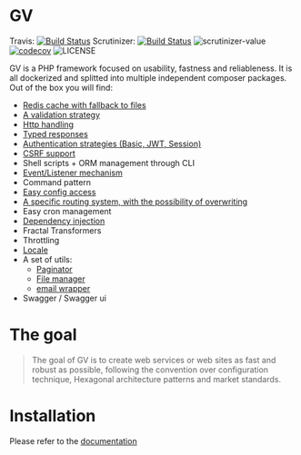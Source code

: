 # GV 
Travis: [![Build Status](https://travis-ci.com/veraguido/gv.svg?branch=master)](https://travis-ci.com/veraguido/gv) 
Scrutinizer: [![Build Status](https://scrutinizer-ci.com/g/veraguido/gv/badges/build.png?b=master)](https://scrutinizer-ci.com/g/veraguido/gv/build-status/master) <img src="https://scrutinizer-ci.com/g/veraguido/gv/badges/quality-score.png?b=master" alt="scrutinizer-value"> 
[![codecov](https://codecov.io/gh/veraguido/gv/branch/master/graph/badge.svg)](https://codecov.io/gh/veraguido/gv)
<img src="https://img.shields.io/badge/Licence-MIT-f6ca19.svg" alt="LICENSE" title="LICENSE"> 


GV is a PHP framework focused on usability, fastness and reliableness. It is all dockerized and splitted into multiple independent composer packages. 
Out of the box you will find:

  - [Redis cache with fallback to files](https://github.com/veraguido/gv-cache)
  - [A validation strategy](https://github.com/veraguido/gv-validations)
  - [Http handling](https://github.com/veraguido/gv-http)
  - [Typed responses](https://github.com/veraguido/gv-response-types)
  - [Authentication strategies (Basic, JWT, Session)](https://github.com/veraguido/gv-security)
  - [CSRF support](https://github.com/veraguido/gv-security)  
  - Shell scripts + ORM management through CLI
  - [Event/Listener mechanism](https://github.com/veraguido/gv-events)
  - Command pattern
  - [Easy config access](https://github.com/veraguido/gv-config)
  - [A specific routing system, with the possibility of overwriting](https://github.com/veraguido/gv-routes)
  - Easy cron management
  - [Dependency injection](https://github.com/veraguido/gv-dependency-injection)
  - Fractal Transformers
  - Throttling
  - [Locale](https://github.com/veraguido/gv-locale)  
  - A set of utils: 
    - [Paginator](https://github.com/veraguido/gv-paginator)
    - [File manager](https://github.com/veraguido/gv-file-manager)
    - [email wrapper](https://github.com/veraguido/gv-email)
  - Swagger / Swagger ui

# The goal

> The goal of GV is to create web services or web sites
> as fast and robust as possible, following the
> convention over configuration technique, Hexagonal architecture patterns and market standards.

# Installation

Please refer to the [documentation](https://veraguido.github.io/gv-documentation/)
